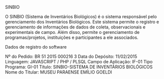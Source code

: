 SINBIO

O SINBIO (Sistema de Inventários Biológicos) é o sistema responsável pelo gerenciamento dos Inventários Biológicos. Este sistema permite o registro e gerenciamento de informações de dados de coleta, observacionais e experimentais de campo. Além disso, permite o gerenciamento de programas/projetos, instituições e participantes a ele associados.

Dados de registro do software

Nº do Pedido:	  BR 51 2015 000216 3
Data do Depósito:	  11/02/2015
Linguagem:	  JAVASCRIPT / PHP / PLSQL
Campo de Aplicação:	  IF-01
Tipo Programa:	  GI-01
Título:	  SINBIO-SISTEMA DE INVENTÁRIOS BIOLÓGICOS
Nome do Titular:	  MUSEU PARAENSE EMÍLIO GOELDI
